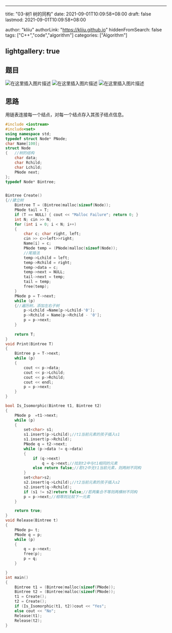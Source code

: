 

---

title: "03-树1 树的同构"
date: 2021-09-01T10:09:58+08:00
draft: false
lastmod: 2021-09-01T10:09:58+08:00

author: "kliiu"
authorLink: "https://kliiu.github.io"
hiddenFromSearch: false
tags: ["C++","code","algorithm"]
categories: ["Algorithm"]


lightgallery: true
---

<!--more-->

## 题目
![在这里插入图片描述](https://img-blog.csdnimg.cn/592acbcdb0804330a1bec60a6da3db68.png?x-oss-process=image/watermark,type_ZHJvaWRzYW5zZmFsbGJhY2s,shadow_50,text_Q1NETiBA5YWw5bee5omL5Y23,size_20,color_FFFFFF,t_70,g_se,x_16)
![在这里插入图片描述](https://img-blog.csdnimg.cn/9ecaac6ce142431e8b9e1ff55ce14c25.png?x-oss-process=image/watermark,type_ZHJvaWRzYW5zZmFsbGJhY2s,shadow_50,text_Q1NETiBA5YWw5bee5omL5Y23,size_20,color_FFFFFF,t_70,g_se,x_16)
![在这里插入图片描述](https://img-blog.csdnimg.cn/c0a5ab40c2e44ca18617805ce79c328c.png?x-oss-process=image/watermark,type_ZHJvaWRzYW5zZmFsbGJhY2s,shadow_50,text_Q1NETiBA5YWw5bee5omL5Y23,size_20,color_FFFFFF,t_70,g_se,x_16)



## 思路
用链表连接每一个结点，对每一个结点存入其孩子结点信息。


```cpp
#include <iostream>
#include<set>
using namespace std;
typedef struct Node* PNode;
char Name[100];
struct Node
{	//树的结构
	char data;
	char Rchild;
	char Lchild;
	PNode next;
};
typedef Node* Bintree;


Bintree Create()
{//建立树
	Bintree T = (Bintree)malloc(sizeof(Node));
	PNode tail = T;
	if (T == NULL) { cout << "Malloc Failure"; return 0; }
	int N; cin >> N;
	for (int i = 0; i < N; i++)
	{
		char c; char right, left;
		cin >> c>>left>>right;
		Name[i] = c;
		PNode temp = (PNode)malloc(sizeof(Node));
		//尾插法
		temp->Lchild = left;
		temp->Rchild = right;
		temp->data = c;
		temp->next = NULL;
		tail->next = temp;
		tail = temp;
		free(temp);
	}
	PNode p = T->next;
	while (p)
	{//遍历树，添加左右子树
		p->Lchild =Name[p->Lchild-'0'];
		p->Rchild = Name[p->Rchild - '0'];
		p = p->next;
	}
	
	return T;
}
void Print(Bintree T)
{
	Bintree p = T->next;
	while (p)
	{
		cout << p->data;
		cout << p->Lchild;
		cout << p->Rchild;
		cout << endl;
		p = p->next;
	}
}

bool Is_Isomorphic(Bintree t1, Bintree t2)
{
	PNode p  =t1->next;
	while (p)
	{	
		set<char> s1;
		s1.insert(p->Lchild);//t1当前元素的孩子插入s1
		s1.insert(p->Rchild);
		PNode q = t2->next;
		while (p->data != q->data)
		{
			if (q->next)
				q = q->next;//找到t2中与t1相同的元素
			else return false;//若t2中无t1当前元素，则两树不同构
		}
		set<char>s2;
		s2.insert(q->Lchild);//t2当前元素的孩子插入s2
		s2.insert(q->Rchild);
		if (s1 != s2)return false;//若两集合不等则两棵树不同构
		p = p->next;//相等则比较下一元素
	}

	return true;
}
void Release(Bintree t)
{
	PNode p= t;
	PNode q = p;
	while (p)
	{
		q = p->next;
		free(p);
		p = q;
	}

}
int main()
{
	Bintree t1 = (Bintree)malloc(sizeof(PNode));
	Bintree t2 = (Bintree)malloc(sizeof(PNode));
	t1 = Create();
	t2 = Create();
	if (Is_Isomorphic(t1, t2))cout << "Yes";
	else cout << "No";
	Release(t1);
	Release(t2);
}
```

